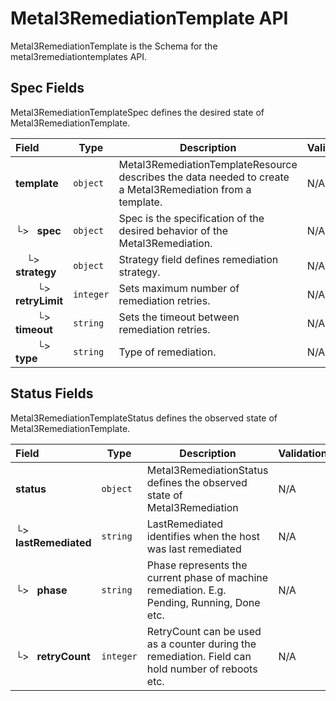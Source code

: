 # Metal3RemediationTemplate API

Metal3RemediationTemplate is the Schema for the metal3remediationtemplates API.

## Spec Fields

Metal3RemediationTemplateSpec defines the desired state of Metal3RemediationTemplate.

| Field | Type | Description | Validations |
|:---|---|---|---|
|  **template** | `object` | Metal3RemediationTemplateResource describes the data needed to create a Metal3Remediation from a template. | N/A |
| └>&nbsp;&nbsp; **spec** | `object` | Spec is the specification of the desired behavior of the Metal3Remediation. | N/A |
| &nbsp;&nbsp;&nbsp;&nbsp;└>&nbsp;&nbsp; **strategy** | `object` | Strategy field defines remediation strategy. | N/A |
| &nbsp;&nbsp;&nbsp;&nbsp;&nbsp;&nbsp;&nbsp;&nbsp;└>&nbsp;&nbsp; **retryLimit** | `integer` | Sets maximum number of remediation retries. | N/A |
| &nbsp;&nbsp;&nbsp;&nbsp;&nbsp;&nbsp;&nbsp;&nbsp;└>&nbsp;&nbsp; **timeout** | `string` | Sets the timeout between remediation retries. | N/A |
| &nbsp;&nbsp;&nbsp;&nbsp;&nbsp;&nbsp;&nbsp;&nbsp;└>&nbsp;&nbsp; **type** | `string` | Type of remediation. | N/A |
## Status Fields

Metal3RemediationTemplateStatus defines the observed state of Metal3RemediationTemplate.

| Field | Type | Description | Validations |
|:---|---|---|---|
|  **status** | `object` | Metal3RemediationStatus defines the observed state of Metal3Remediation | N/A |
| └>&nbsp;&nbsp; **lastRemediated** | `string` | LastRemediated identifies when the host was last remediated | N/A |
| └>&nbsp;&nbsp; **phase** | `string` | Phase represents the current phase of machine remediation. E.g. Pending, Running, Done etc. | N/A |
| └>&nbsp;&nbsp; **retryCount** | `integer` | RetryCount can be used as a counter during the remediation. Field can hold number of reboots etc. | N/A |
